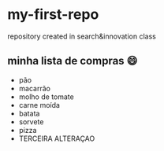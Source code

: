 # my-first-repo
repository created in search&innovation class

## minha lista de compras :smile:
- pão
- macarrão
- molho de tomate
- carne moída
- batata
- sorvete 
- pizza
- TERCEIRA ALTERAÇAO